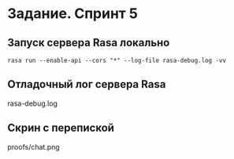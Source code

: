 # Задание. Спринт 5

## Запуск сервера Rasa локально

`rasa run --enable-api --cors "*" --log-file rasa-debug.log -vv`

## Отладочный лог сервера Rasa

rasa-debug.log

## Скрин с перепиской

proofs/chat.png